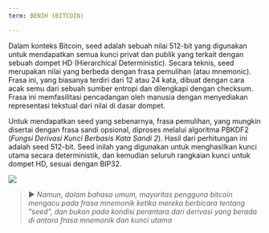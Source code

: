 ```yaml
---
term: BENIH (BITCOIN)

---
```

Dalam konteks Bitcoin, seed adalah sebuah nilai 512-bit yang digunakan untuk mendapatkan semua kunci privat dan publik yang terkait dengan sebuah dompet HD (Hierarchical Deterministic). Secara teknis, seed merupakan nilai yang berbeda dengan frasa pemulihan (atau mnemonic). Frasa ini, yang biasanya terdiri dari 12 atau 24 kata, dibuat dengan cara acak semu dari sebuah sumber entropi dan dilengkapi dengan checksum. Frasa ini memfasilitasi pencadangan oleh manusia dengan menyediakan representasi tekstual dari nilai di dasar dompet.

Untuk mendapatkan seed yang sebenarnya, frasa pemulihan, yang mungkin disertai dengan frasa sandi opsional, diproses melalui algoritma PBKDF2 (*Fungsi Derivasi Kunci Berbasis Kata Sandi 2*). Hasil dari perhitungan ini adalah seed 512-bit. Seed inilah yang digunakan untuk menghasilkan kunci utama secara deterministik, dan kemudian seluruh rangkaian kunci untuk dompet HD, sesuai dengan BIP32.

![](../../dictionnaire/assets/31.webp)

> ► *Namun, dalam bahasa umum, mayoritas pengguna bitcoin mengacu pada frasa mnemonik ketika mereka berbicara tentang "seed", dan bukan pada kondisi perantara dari derivasi yang berada di antara frasa mnemonik dan kunci utama*